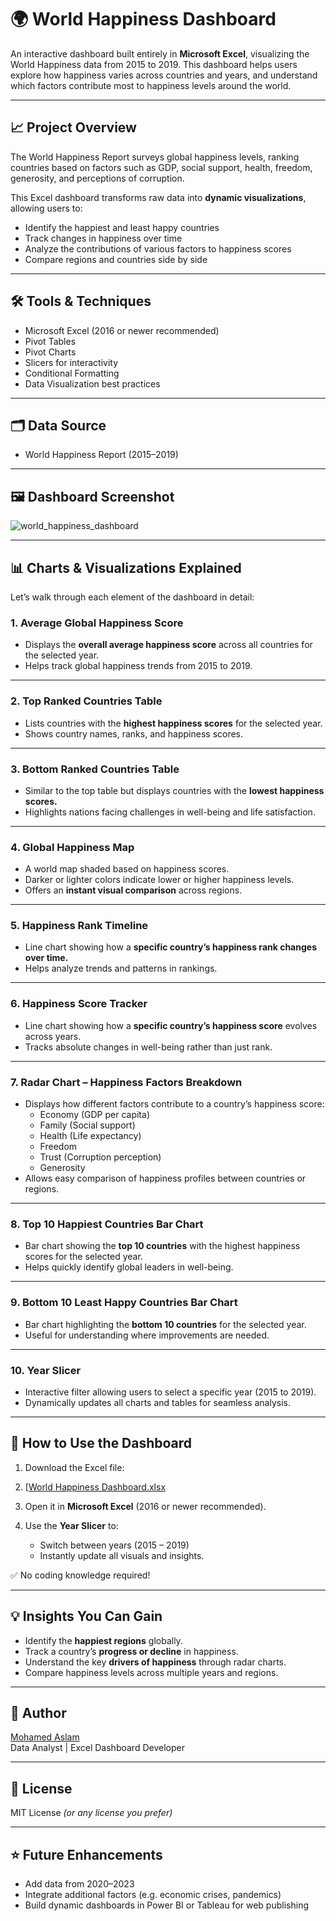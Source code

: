 # 🌍 World Happiness Dashboard

An interactive dashboard built entirely in **Microsoft Excel**, visualizing the World Happiness data from 2015 to 2019. This dashboard helps users explore how happiness varies across countries and years, and understand which factors contribute most to happiness levels around the world.

---

## 📈 Project Overview

The World Happiness Report surveys global happiness levels, ranking countries based on factors such as GDP, social support, health, freedom, generosity, and perceptions of corruption.

This Excel dashboard transforms raw data into **dynamic visualizations**, allowing users to:

- Identify the happiest and least happy countries
- Track changes in happiness over time
- Analyze the contributions of various factors to happiness scores
- Compare regions and countries side by side

---

## 🛠 Tools & Techniques

- Microsoft Excel (2016 or newer recommended)
- Pivot Tables
- Pivot Charts
- Slicers for interactivity
- Conditional Formatting
- Data Visualization best practices

---

## 🗂 Data Source

- World Happiness Report (2015–2019)

---

## 🖼 Dashboard Screenshot

![world_happiness_dashboard](https://github.com/user-attachments/assets/eb1efb0b-e4a4-41b5-8140-b351d15b95ae)

---

## 📊 Charts & Visualizations Explained

Let’s walk through each element of the dashboard in detail:

### 1. Average Global Happiness Score

- Displays the **overall average happiness score** across all countries for the selected year.
- Helps track global happiness trends from 2015 to 2019.

---

### 2. Top Ranked Countries Table

- Lists countries with the **highest happiness scores** for the selected year.
- Shows country names, ranks, and happiness scores.

---

### 3. Bottom Ranked Countries Table

- Similar to the top table but displays countries with the **lowest happiness scores.**
- Highlights nations facing challenges in well-being and life satisfaction.

---

### 4. Global Happiness Map

- A world map shaded based on happiness scores.
- Darker or lighter colors indicate lower or higher happiness levels.
- Offers an **instant visual comparison** across regions.

---

### 5. Happiness Rank Timeline

- Line chart showing how a **specific country’s happiness rank changes over time.**
- Helps analyze trends and patterns in rankings.

---

### 6. Happiness Score Tracker

- Line chart showing how a **specific country’s happiness score** evolves across years.
- Tracks absolute changes in well-being rather than just rank.

---

### 7. Radar Chart – Happiness Factors Breakdown

- Displays how different factors contribute to a country’s happiness score:
  - Economy (GDP per capita)
  - Family (Social support)
  - Health (Life expectancy)
  - Freedom
  - Trust (Corruption perception)
  - Generosity
- Allows easy comparison of happiness profiles between countries or regions.

---

### 8. Top 10 Happiest Countries Bar Chart

- Bar chart showing the **top 10 countries** with the highest happiness scores for the selected year.
- Helps quickly identify global leaders in well-being.

---

### 9. Bottom 10 Least Happy Countries Bar Chart

- Bar chart highlighting the **bottom 10 countries** for the selected year.
- Useful for understanding where improvements are needed.

---

### 10. Year Slicer

- Interactive filter allowing users to select a specific year (2015 to 2019).
- Dynamically updates all charts and tables for seamless analysis.

---

## 🚀 How to Use the Dashboard

1. Download the Excel file:
2. [[World Happiness Dashboard.xlsx]((https://github.com/Mohamed-Aslam-29/World-Happiness-Dashboard/blob/main/Cleaned%20Happiness%20Data.xlsx)])

3. Open it in **Microsoft Excel** (2016 or newer recommended).

4. Use the **Year Slicer** to:
   - Switch between years (2015 – 2019)
   - Instantly update all visuals and insights.

✅ No coding knowledge required!

---

## 💡 Insights You Can Gain

- Identify the **happiest regions** globally.
- Track a country’s **progress or decline** in happiness.
- Understand the key **drivers of happiness** through radar charts.
- Compare happiness levels across multiple years and regions.

---

## 👤 Author

[Mohamed Aslam](https://github.com/Mohamed-Aslam-29)  
Data Analyst | Excel Dashboard Developer

---

## 📜 License

MIT License *(or any license you prefer)*

---

## ⭐ Future Enhancements

- Add data from 2020–2023
- Integrate additional factors (e.g. economic crises, pandemics)
- Build dynamic dashboards in Power BI or Tableau for web publishing



